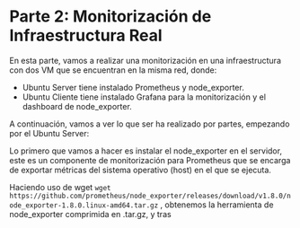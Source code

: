 # Parte 2: Monitorización de Infraestructura Real

En esta parte, vamos a realizar una monitorización en una infraestructura con dos VM que se encuentran en la misma red, donde:

- Ubuntu Server tiene instalado Prometheus y node_exporter.
- Ubuntu Cliente tiene instalado Grafana para la monitorización y el dashboard de node_exporter.

A continuación, vamos a ver lo que ser ha realizado por partes, empezando por el Ubuntu Server:

Lo primero que vamos a hacer es instalar el node_exporter en el servidor, este es un componente de monitorización para Prometheus que se encarga de exportar métricas del sistema operativo (host) en el que se ejecuta.

Haciendo uso de wget ```wget https://github.com/prometheus/node_exporter/releases/download/v1.8.0/node_exporter-1.8.0.linux-amd64.tar.gz```
, obtenemos la herramienta de node_exporter comprimida en .tar.gz, y tras
